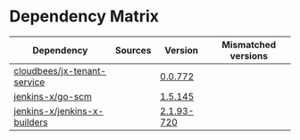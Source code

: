 # Dependency Matrix

Dependency | Sources | Version | Mismatched versions
---------- | ------- | ------- | -------------------
[cloudbees/jx-tenant-service](https://github.com/cloudbees/jx-tenant-service) |  | [0.0.772](https://github.com/cloudbees/jx-tenant-service/releases/tag/v0.0.772) | 
[jenkins-x/go-scm](https://github.com/jenkins-x/go-scm) |  | [1.5.145]() | 
[jenkins-x/jenkins-x-builders](https://github.com/jenkins-x/jenkins-x-builders) |  | [2.1.93-720]() | 
